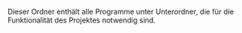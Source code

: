 Dieser Ordner enthält alle Programme unter Unterordner, die für die Funktionalität des Projektes notwendig sind.
